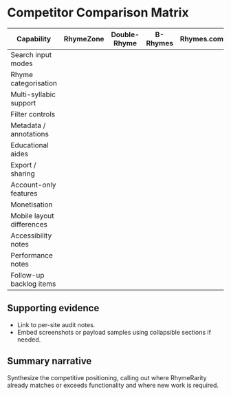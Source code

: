 # Competitor Comparison Matrix

| Capability | RhymeZone | Double-Rhyme | B-Rhymes | Rhymes.com | RhymeRarity linkage | Key observations |
| --- | --- | --- | --- | --- | --- | --- |
| Search input modes |  |  |  |  |  |  |
| Rhyme categorisation |  |  |  |  |  |  |
| Multi-syllabic support |  |  |  |  |  |  |
| Filter controls |  |  |  |  |  |  |
| Metadata / annotations |  |  |  |  |  |  |
| Educational aides |  |  |  |  |  |  |
| Export / sharing |  |  |  |  |  |  |
| Account-only features |  |  |  |  |  |  |
| Monetisation |  |  |  |  |  |  |
| Mobile layout differences |  |  |  |  |  |  |
| Accessibility notes |  |  |  |  |  |  |
| Performance notes |  |  |  |  |  |  |
| Follow-up backlog items |  |  |  |  |  |  |

## Supporting evidence
- Link to per-site audit notes.
- Embed screenshots or payload samples using collapsible sections if needed.

## Summary narrative
Synthesize the competitive positioning, calling out where RhymeRarity already matches
or exceeds functionality and where new work is required.
